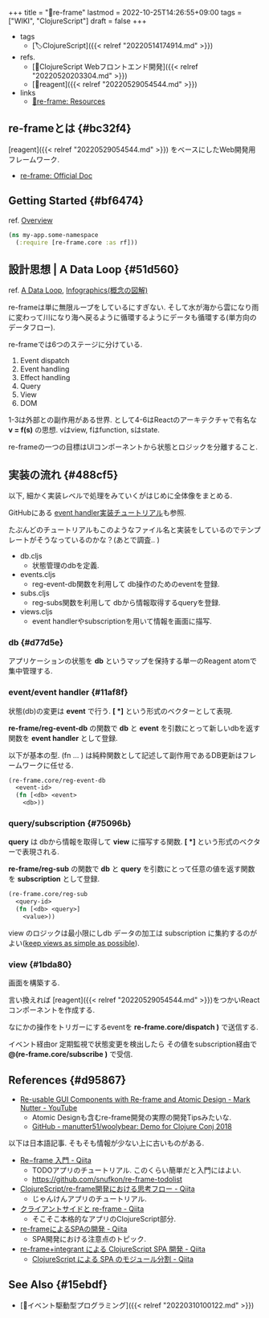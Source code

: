 +++
title = "📝re-frame"
lastmod = 2022-10-25T14:26:55+09:00
tags = ["WIKI", "ClojureScript"]
draft = false
+++

-   tags
    -   [🏷ClojureScript]({{< relref "20220514174914.md" >}})
-   refs.
    -   [📝ClojureScript Webフロントエンド開発]({{< relref "20220520203304.md" >}})
    -   [📝reagent]({{< relref "20220529054544.md" >}})
-   links
    -   [🔗re-frame: Resources](https://day8.github.io/re-frame/External-Resources/)


## re-frameとは {#bc32f4}

[reagent]({{< relref "20220529054544.md" >}}) をベースにしたWeb開発用フレームワーク.

-   [re-frame: Official Doc](http://day8.github.io/re-frame/re-frame/)


## Getting Started {#bf6474}

ref. [Overview](http://day8.github.io/re-frame/api-intro/)

```clojure
(ns my-app.some-namespace
  (:require [re-frame.core :as rf]))
```


## 設計思想 | A Data Loop {#51d560}

ref. [A Data Loop](http://day8.github.io/re-frame/a-loop/), [Infographics(概念の図解)](http://day8.github.io/re-frame/event-handling-infographic/)

re-frameは単に無限ループをしているにすぎない. そして水が海から雲になり雨に変わって川になり海へ戻るように循環するようにデータも循環する(単方向のデータフロー).

re-frameでは6つのステージに分けている.

1.  Event dispatch
2.  Event handling
3.  Effect handling
4.  Query
5.  View
6.  DOM

1-3は外部との副作用がある世界. として4-6はReactのアーキテクチャで有名な **v = f(s)** の思想. vはview, fはfunction, sはstate.

re-frameの一つの目標はUIコンポーネントから状態とロジックを分離すること.


## 実装の流れ {#488cf5}

以下, 細かく実装レベルで処理をみていくがはじめに全体像をまとめる.

GitHubにある [event handler実装チュートリアル](https://github.com/day8/re-frame/blob/master/docs/EffectfulHandlers.md)も参照.

たぶんどのチュートリアルもこのようなファイル名と実装をしているのでテンプレートがそうなっているのかな？(あとで調査.. )

-   db.cljs
    -   状態管理のdbを定義.
-   events.cljs
    -   reg-event-db関数を利用して db操作のためのeventを登録.
-   subs.cljs
    -   reg-subs関数を利用して dbから情報取得するqueryを登録.
-   views.cljs
    -   event handlerやsubscriptionを用いて情報を画面に描写.


### db {#d77d5e}

アプリケーションの状態を **db** というマップを保持する単一のReagent atomで集中管理する.


### event/event handler {#11af8f}

状態(db)の変更は **event** で行う. **[<event-id> <arg>\*]** という形式のベクターとして表現.

**re-frame/reg-event-db** の関数で **db** と **event** を引数にとって新しいdbを返す関数を **event handler** として登録.

以下が基本の型. (fn ... ) は純粋関数として記述して副作用であるDB更新はフレームワークに任せる.

```clojure
(re-frame.core/reg-event-db
  <event-id>
  (fn [<db> <event>
    <db>))
```


### query/subscription {#75096b}

**query** は dbから情報を取得して **view** に描写する関数. **[<query-id> <arg>\*]** という形式のベクターで表現される.

**re-frame/reg-sub** の関数で **db** と **query** を引数にとって任意の値を返す関数を **subscription** として登録.

```clojure
(re-frame.core/reg-sub
  <query-id>
  (fn [<db> <query>]
    <value>))
```

view のロジックは最小限にしdb データの加工は subscription に集約するのがよい([keep views as simple as possible](https://github.com/day8/re-frame/blob/v0.10.5/docs/SubscriptionsCleanup.md)).


### view {#1bda80}

画面を構築する.

言い換えれば [reagent]({{< relref "20220529054544.md" >}})をつかいReactコンポーネントを作成する.

なにかの操作をトリガーにするeventを **re-frame.core/dispatch <event>)**  で送信する.

イベント経由or 定期監視で状態変更を検出したら その値をsubscription経由で **@(re-frame.core/subscribe <query>)** で受信.


## References {#d95867}

-   [Re-usable GUI Components with Re-frame and Atomic Design - Mark Nutter - YouTube](https://www.youtube.com/watch?v=JCY_cHzklRs)
    -   Atomic Designも含むre-frame開発の実際の開発Tipsみたいな.
    -   [GitHub - manutter51/woolybear: Demo for Clojure Conj 2018](https://github.com/manutter51/woolybear)

以下は日本語記事. そもそも情報が少ない上に古いものがある.

-   [Re−frame 入門 - Qiita](https://qiita.com/snufkon/items/1d409c984faaa3c390a1)
    -   TODOアプリのチュートリアル. このくらい簡単だと入門にはよい.
    -   <https://github.com/snufkon/re-frame-todolist>
-   [ClojureScript/re-frame開発における思考フロー - Qiita](https://qiita.com/lagenorhynque/items/3770e520bee0007e417c)
    -   じゃんけんアプリのチュートリアル.
-   [クライアントサイドと re-frame - Qiita](https://qiita.com/MeguruMokke/items/78ff972bbd4efe3e1398)
    -   そこそこ本格的なアプリのClojureScript部分.
-   [re-frameによるSPAの開発 - Qiita](https://qiita.com/yoshidan/items/9d570bbef2f4e68b09e6)
    -   SPA開発における注意点のトピック.
-   [re-frame+integrant による ClojureScript SPA 開発 - Qiita](https://qiita.com/223kazuki/items/ce1680dc54ff8fe4770c)
    -   [ClojureScript による SPA のモジュール分割 - Qiita](https://qiita.com/223kazuki/items/dd1af292a644e95a3085)


## See Also {#15ebdf}

-   [📝イベント駆動型プログラミング]({{< relref "20220310100122.md" >}})
